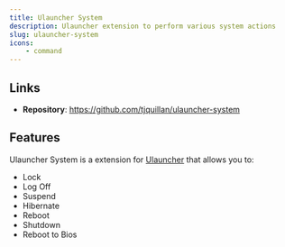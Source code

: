 ```yaml
---
title: Ulauncher System
description: Ulauncher extension to perform various system actions 
slug: ulauncher-system
icons: 
    - command
---
```


## Links

- **Repository**: <https://github.com/tjquillan/ulauncher-system>

## Features

Ulauncher System is a extension for [Ulauncher](https://ulauncher.io/) that allows you to:

- Lock
- Log Off
- Suspend
- Hibernate
- Reboot
- Shutdown
- Reboot to Bios